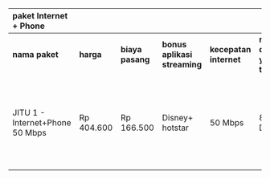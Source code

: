 | paket Internet + Phone          |            |                  |                              |                        |                                        |                                                                     |
| :------------------------------ | :--------- | :--------------- | :--------------------------- | :--------------------- | :------------------------------------- | :------------------------------------------------------------------ |
| **nama paket**                  | **harga**  | **biaya pasang** | **bonus aplikasi streaming** | **kecepatan internet** | **rekomendasi devices yang terhubung** | **tambahan**                                                        |
| JITU 1 - Internet+Phone 50 Mbps | Rp 404.600 | Rp 166.500       | Disney+ hotstar              | 50 Mbps                | 8 - 12 Devices                         | bebas telepon ke sesama telepon rumah hingga 100 menit lokal & SLJJ |
